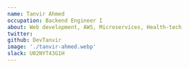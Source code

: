 ```yaml
---
name: Tanvir Ahmed
occupation: Backend Engineer I
about: Web development, AWS, Microservices, Health-tech
twitter:
github: DevTanvir
image: './tanvir-ahmed.webp'
slack: U02NYT43G1H
---
```

